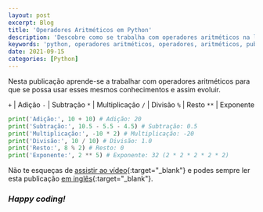 ```yaml
---
layout: post
excerpt: Blog
title: 'Operadores Aritméticos em Python'
description: 'Descobre como se trabalha com operadores aritméticos na linguagem de programação Python. Obtém respostas às tuas dúvidas com a teoria e os exemplos apresentados.'
keywords: 'python, operadores aritméticos, operadores, aritméticos, publicação'
date: 2021-09-15
categories: [Python]
---
```


Nesta publicação aprende-se a trabalhar com operadores aritméticos para que se possa usar esses mesmos conhecimentos e assim evoluir.

`+` | Adição
`-` | Subtração
`*` | Multiplicação
`/` | Divisão
`%` | Resto
`**` | Exponente

```python
print('Adição:', 10 + 10) # Adição: 20
print('Subtração:', 10.5 - 5.5 - 4.5) # Subtração: 0.5
print('Multiplicação:', -10 * 2) # Multiplicação: -20
print('Divisão:', 10 / 10) # Divisão: 1.0
print('Resto:', 8 % 2) # Resto: 0
print('Exponente:', 2 ** 5) # Exponente: 32 (2 * 2 * 2 * 2 * 2)
```

Não te esqueças de [assistir ao vídeo](https://youtu.be/lrIT6rpboVg){:target="\_blank"} e podes sempre ler esta publicação [em inglês](https://nelsonsilvadev.com/blog/20210915/arithmetic-operators-in-python/){:target="\_blank"}.

### _Happy coding!_
